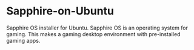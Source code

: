 # Sapphire-on-Ubuntu
Sapphire OS installer for Ubuntu. Sapphire OS is an operating system for gaming. This makes a gaming desktop environment with pre-installed gaming apps.
